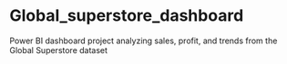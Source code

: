 # Global_superstore_dashboard
Power BI dashboard project analyzing sales, profit, and trends from the Global Superstore dataset
